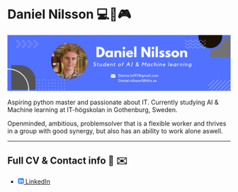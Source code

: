 
# Daniel Nilsson :computer::musical_note::video_game:
![Banner](assets/banner.png.png)

Aspiring python master and passionate about IT. Currently studying AI & Machine learning at IT-högskolan in Gothenburg, Sweden.

Openminded, ambitious, problemsolver that is a flexible worker and thrives in a group with good synergy, but also has an ability to work alone aswell.

<!-- ## GitHub portfolio :briefcase:


| Repo                           | Description                        |
| ------------------------------ | ---------------------------------- |
|[Olympics Dashboard][pr]        | Created this dashboard for our data processing course|

<!-- | [Programmering 1][prog1]           | first programming course (gymnasiet)   | -->

<!-- : https://olympics-dashboard-sweden.herokuapp.com/ -->



<!-- ## Deployed applications :desktop_computer:

This is a selection of deployed applications.

| Application                    | Description                                   |
| ------------------------------ | --------------------------------------------- |
| N/A                            | Not yet created                               |


---

## Videos :movie_camera:

This is a selection of video materials that I have produced/participated in (not a full list).

| Video                                 | Description                                  |
| ------------------------------------- | -------------------------------------------- |
| N/A                                   | Not yet created                              | -->


---

## Full CV & Contact info :iphone: :envelope: 

- [![linkedIn icon](assets/linkedIn-icon.png) LinkedIn][linkedin]

[linkedin]: https://www.linkedin.com/in/daniel-nilsson-a3a65b241/
